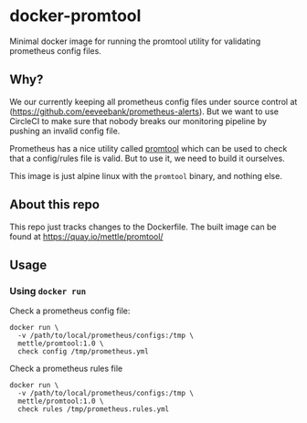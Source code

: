 # docker-promtool

Minimal docker image for running the promtool utility for validating prometheus config files.

## Why?

We our currently keeping all prometheus config files under source control at (https://github.com/eeveebank/prometheus-alerts). But we want to use CircleCI to make sure that nobody breaks our monitoring pipeline by pushing an invalid config file.

Prometheus has a nice utility called [promtool](https://prometheus.io/docs/prometheus/latest/configuration/recording_rules/#syntax-checking-rules) which can be used to check that a config/rules file is valid.  But to use it, we need to build it ourselves.

This image is just alpine linux with the `promtool` binary, and nothing else.

## About this repo

This repo just tracks changes to the Dockerfile.  The built image can be found at https://quay.io/mettle/promtool/

## Usage

### Using `docker run`

Check a prometheus config file:

```
docker run \
  -v /path/to/local/prometheus/configs:/tmp \
  mettle/promtool:1.0 \
  check config /tmp/prometheus.yml
```

Check a prometheus rules file

```
docker run \
  -v /path/to/local/prometheus/configs:/tmp \
  mettle/promtool:1.0 \
  check rules /tmp/prometheus.rules.yml
```
